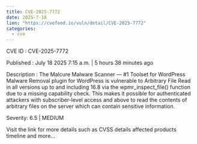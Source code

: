 ```yaml
--- 
title: CVE-2025-7772
date: 2025-7-18
lien: "https://cvefeed.io/vuln/detail/CVE-2025-7772"
categories:
  - cve
---
```


CVE ID : CVE-2025-7772

Published :  July 18
2025
7:15 a.m. | 5 hours
38 minutes ago

Description : The Malcure Malware Scanner — #1 Toolset for WordPress Malware Removal plugin for WordPress is vulnerable to Arbitrary File Read in all versions up to
and including
16.8 via the wpmr_inspect_file() function due to a missing capability check. This makes it possible for authenticated attackers
with subscriber-level access and above
to read the contents of arbitrary files on the server
which can contain sensitive information.

Severity: 6.5 | MEDIUM

Visit the link for more details
such as CVSS details
affected products
timeline
and more...
